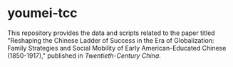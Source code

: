 # youmei-tcc
This repository provides the data and scripts related to the paper titled "Reshaping the Chinese Ladder of Success in the Era of Globalization: Family Strategies and Social Mobility of Early American-Educated Chinese (1850-1917)," published in *Twentieth-Century China*.
